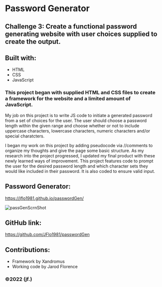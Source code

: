 # Password Generator 

## Challenge 3: Create a functional password generating website with user choices supplied to create the output.  

## Built with:
* HTML
* CSS
* JavaScript

### This project began with supplied HTML and CSS files to create a framework for the website and a limited amount of JavaScript.

My job on this project is to write JS code to initiate a generated password from a set of choices for the user. The user should choose a password length within the given range and choose whether or not to include uppercase characters, lowercase characters, numeric characters and/or special charatcters.

I began my work on this project by adding pseudocode via //comments to organize my thoughts and give the page some basic structure. As my research into the project progressed, I updated my final product with these newly learned ways of improvement.
This project features code to prompt the user for the desired password length and which character sets they would like included in their password.  It is also coded to ensure valid input.

## Password Generator:
https://jflo1981.github.io/passwordGen/

![passGenScrnShot](https://user-images.githubusercontent.com/88595179/149704309-627cbcce-b770-47cc-86cb-b3d879508684.png)

## GitHub link:
https://github.com/JFlo1981/passwordGen

## Contributions:
* Framework by Xandromus
* Working code by Jarod Florence

### ©️2022 (jf.)
